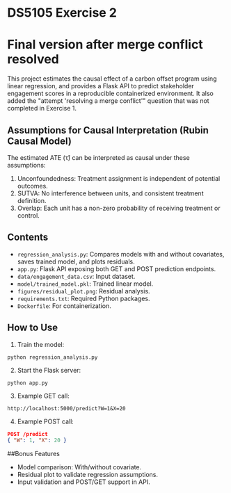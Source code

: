 # DS5105 Exercise 2
# Final version after merge conflict resolved

This project estimates the causal effect of a carbon offset program using linear regression,
and provides a Flask API to predict stakeholder engagement scores in a reproducible containerized environment.
It also added the "attempt 'resolving a merge conflict'" question that was not completed in Exercise 1.

## Assumptions for Causal Interpretation (Rubin Causal Model)
The estimated ATE (τ̂) can be interpreted as causal under these assumptions:
1. Unconfoundedness: Treatment assignment is independent of potential outcomes.
2. SUTVA: No interference between units, and consistent treatment definition.
3. Overlap: Each unit has a non-zero probability of receiving treatment or control.

## Contents
- `regression_analysis.py`: Compares models with and without covariates, saves trained model, and plots residuals.
- `app.py`: Flask API exposing both GET and POST prediction endpoints.
- `data/engagement_data.csv`: Input dataset.
- `model/trained_model.pkl`: Trained linear model.
- `figures/residual_plot.png`: Residual analysis.
- `requirements.txt`: Required Python packages.
- `Dockerfile`: For containerization.

## How to Use
1. Train the model:
```
python regression_analysis.py
```

2. Start the Flask server:
```
python app.py
```

3. Example GET call:
```
http://localhost:5000/predict?W=1&X=20
```

4. Example POST call:
```json
POST /predict
{ "W": 1, "X": 20 }
```

##Bonus Features
- Model comparison: With/without covariate.
- Residual plot to validate regression assumptions.
- Input validation and POST/GET support in API.
